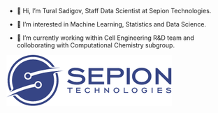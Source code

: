 
-   👋 Hi, I’m Tural Sadigov, Staff Data Scientist at Sepion Technologies.

-   👀 I’m interested in Machine Learning, Statistics and Data Science.

-   🌱 I’m currently working within Cell Engineering R&D team and colloborating with Computational Chemistry subgroup. 


![Sepion Technologies](cropped-logo.png)
